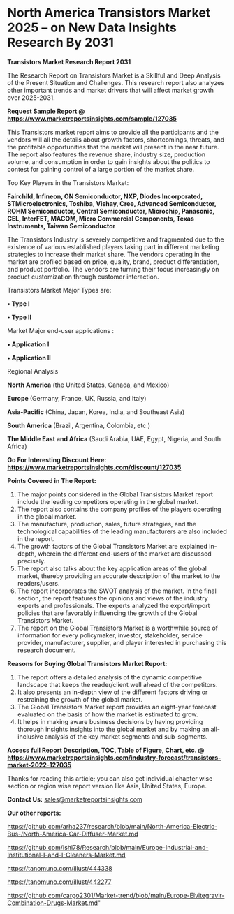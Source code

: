 # North America Transistors Market 2025 – on New Data Insights Research By 2031

<strong>Transistors Market Research Report 2031</strong>

The Research Report on Transistors Market is a Skillful and Deep Analysis of the Present Situation and Challenges. This research report also analyzes other important trends and market drivers that will affect market growth over 2025-2031.

<strong>Request Sample Report @ <a href=https://www.marketreportsinsights.com/sample/127035>https://www.marketreportsinsights.com/sample/127035</a></strong>

This Transistors market report aims to provide all the participants and the vendors will all the details about growth factors, shortcomings, threats, and the profitable opportunities that the market will present in the near future. The report also features the revenue share, industry size, production volume, and consumption in order to gain insights about the politics to contest for gaining control of a large portion of the market share.

Top Key Players in the Transistors Market:

<strong>Fairchild, Infineon, ON Semiconductor, NXP, Diodes Incorporated, STMicroelectronics, Toshiba, Vishay, Cree, Advanced Semiconductor, ROHM Semiconductor, Central Semiconductor, Microchip, Panasonic, CEL, InterFET, MACOM, Micro Commercial Components, Texas Instruments, Taiwan Semiconductor</strong>

The Transistors Industry is severely competitive and fragmented due to the existence of various established players taking part in different marketing strategies to increase their market share. The vendors operating in the market are profiled based on price, quality, brand, product differentiation, and product portfolio. The vendors are turning their focus increasingly on product customization through customer interaction.

Transistors Market Major Types are:

<strong>• Type I

• Type II</strong>

Market Major end-user applications :

<strong>• Application I

• Application II</strong>

Regional Analysis

</u><strong><b>North America</b></strong> (the United States, Canada, and Mexico)

<strong><b>Europe </b></strong>(Germany, France, UK, Russia, and Italy)

<strong><b>Asia-Pacific</b></strong> (China, Japan, Korea, India, and Southeast Asia)

<strong><b>South America</b></strong> (Brazil, Argentina, Colombia, etc.)

<strong><b>The Middle East and Africa</b></strong> (Saudi Arabia, UAE, Egypt, Nigeria, and South Africa)

<strong>Go For Interesting Discount Here: <a href=https://www.marketreportsinsights.com/discount/127035>https://www.marketreportsinsights.com/discount/127035</a></strong>

<strong>Points Covered in The Report:</strong>
<ol>
  <li>The major points considered in the Global Transistors Market report include the leading competitors operating in the global market.</li>
  <li>The report also contains the company profiles of the players operating in the global market.</li>
  <li>The manufacture, production, sales, future strategies, and the technological capabilities of the leading manufacturers are also included in the report.</li>
  <li>The growth factors of the Global Transistors Market are explained in-depth, wherein the different end-users of the market are discussed precisely.</li>
  <li>The report also talks about the key application areas of the global market, thereby providing an accurate description of the market to the readers/users.</li>
  <li>The report incorporates the SWOT analysis of the market. In the final section, the report features the opinions and views of the industry experts and professionals. The experts analyzed the export/import policies that are favorably influencing the growth of the Global Transistors Market.</li>
  <li>The report on the Global Transistors Market is a worthwhile source of information for every policymaker, investor, stakeholder, service provider, manufacturer, supplier, and player interested in purchasing this research document.</li>
</ol>
<strong>Reasons for Buying Global Transistors Market Report:</strong>

<ol>
  <li>The report offers a detailed analysis of the dynamic competitive landscape that keeps the reader/client well ahead of the competitors.</li>
  <li>It also presents an in-depth view of the different factors driving or restraining the growth of the global market.</li>
  <li>The Global Transistors Market report provides an eight-year forecast evaluated on the basis of how the market is estimated to grow.</li>
  <li>It helps in making aware business decisions by having providing thorough insights insights into the global market and by making an all-inclusive analysis of the key market segments and sub-segments.</li>
</ol>
<strong>Access full Report Description, TOC, Table of Figure, Chart, etc. @ <a href=https://www.marketreportsinsights.com/industry-forecast/transistors-market-2022-127035>https://www.marketreportsinsights.com/industry-forecast/transistors-market-2022-127035</a></strong>


Thanks for reading this article; you can also get individual chapter wise section or region wise report version like Asia, United States, Europe.

<strong>Contact Us:</strong>
sales@marketreportsinsights.com

<strong>Our other reports:</strong>

<a href=https://github.com/arha237/research/blob/main/North-America-Electric-Bus-/North-America-Car-Diffuser-Market.md>https://github.com/arha237/research/blob/main/North-America-Electric-Bus-/North-America-Car-Diffuser-Market.md</a>

<a href=https://github.com/Ishi78/Research/blob/main/Europe-Industrial-and-Institutional-I-and-I-Cleaners-Market.md>https://github.com/Ishi78/Research/blob/main/Europe-Industrial-and-Institutional-I-and-I-Cleaners-Market.md</a>

<a href=https://tanomuno.com/illust/444338>https://tanomuno.com/illust/444338</a>

<a href=https://tanomuno.com/illust/442277>https://tanomuno.com/illust/442277</a>

<a href=https://github.com/cargo2301/Market-trend/blob/main/Europe-Elvitegravir-Combination-Drugs-Market.md>https://github.com/cargo2301/Market-trend/blob/main/Europe-Elvitegravir-Combination-Drugs-Market.md</a>"
